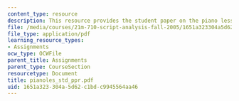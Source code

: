 ```yaml
---
content_type: resource
description: This resource provides the student paper on the piano lesson.
file: /media/courses/21m-710-script-analysis-fall-2005/1651a323304a5d62c1bdc9945564aa46_pianoles_std_ppr.pdf
file_type: application/pdf
learning_resource_types:
- Assignments
ocw_type: OCWFile
parent_title: Assignments
parent_type: CourseSection
resourcetype: Document
title: pianoles_std_ppr.pdf
uid: 1651a323-304a-5d62-c1bd-c9945564aa46
---
```

